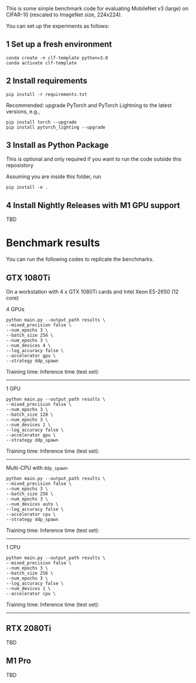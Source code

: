 This is some simple benchmark code for evaluating MobileNet v3 (large) on CIFAR-10 (rescaled to ImageNet size, 224x224).



You can set up the experiments as follows:



## 1 Set up a fresh environment

```
conda create -n clf-template python=3.8     
conda activate clf-template
```



## 2 Install requirements


```
pip install -r requirements.txt
```



Recommended: upgrade PyTorch and PyTorch Lightning to the latest versions, e.g., 

```
pip install torch --upgrade
pip install pytorch_lighting --upgrade
```





## 3 Install as Python Package

This is optional and only required if you want to run the code outside this reposistory

Assuming you are inside this folder, run

```
pip install -e .
```



## 4 Install Nightly Releases with M1 GPU support


TBD



# Benchmark results



You can run the following codes to replicate the benchmarks.



## GTX 1080Ti

On a workstation with 4 x GTX 1080Ti cards and Intel Xeon E5-2650 (12 core)



4 GPUs

```
python main.py --output_path results \
--mixed_precision false \
--num_epochs 3 \
--batch_size 256 \
--num_epochs 3 \
--num_devices 4 \
--log_accuracy false \
--accelerator gpu \
--strategy ddp_spawn
```

Training time: 
Inference time (test set): 

---



1 GPU

```
python main.py --output_path results \
--mixed_precision false \
--num_epochs 3 \
--batch_size 128 \
--num_epochs 3 \
--num_devices 1 \
--log_accuracy false \
--accelerator gpu \
--strategy ddp_spawn
```

Training time: 
Inference time (test set):

---



Multi-CPU with `ddp_spawn`

```
python main.py --output_path results \
--mixed_precision false \
--num_epochs 3 \
--batch_size 256 \
--num_epochs 3 \
--num_devices auto \
--log_accuracy false \
--accelerator cpu \
--strategy ddp_spawn
```

Training time: 
Inference time (test set):

---



1 CPU

```
python main.py --output_path results \
--mixed_precision false \
--num_epochs 3 \
--batch_size 256 \
--num_epochs 3 \
--log_accuracy false \
--num_devices 1 \
--accelerator cpu \
```

Training time: 
Inference time (test set):

---



## RTX 2080Ti

TBD

## M1 Pro

TBD
